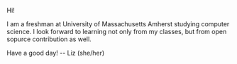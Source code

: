Hi! 

I am a freshman at University of Massachusetts Amherst studying computer science. I look forward to learning not only from my classes, but from open sopurce contribution as well.

Have a good day!
-- Liz (she/her)
